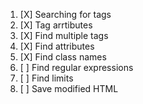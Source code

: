 1. [X] Searching for tags
2. [X] Tag arrtibutes
3. [X] Find multiple tags
4. [X] Find attributes
5. [X] Find class names
6. [ ] Find regular expressions
7. [ ] Find limits
8. [ ] Save modified HTML
